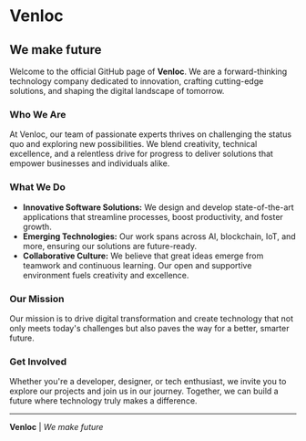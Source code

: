 # Venloc

## We make future

Welcome to the official GitHub page of **Venloc**. We are a forward-thinking technology company dedicated to innovation, crafting cutting-edge solutions, and shaping the digital landscape of tomorrow.

### Who We Are

At Venloc, our team of passionate experts thrives on challenging the status quo and exploring new possibilities. We blend creativity, technical excellence, and a relentless drive for progress to deliver solutions that empower businesses and individuals alike.

### What We Do

- **Innovative Software Solutions:** We design and develop state-of-the-art applications that streamline processes, boost productivity, and foster growth.
- **Emerging Technologies:** Our work spans across AI, blockchain, IoT, and more, ensuring our solutions are future-ready.
- **Collaborative Culture:** We believe that great ideas emerge from teamwork and continuous learning. Our open and supportive environment fuels creativity and excellence.

### Our Mission

Our mission is to drive digital transformation and create technology that not only meets today's challenges but also paves the way for a better, smarter future.

### Get Involved

Whether you're a developer, designer, or tech enthusiast, we invite you to explore our projects and join us in our journey. Together, we can build a future where technology truly makes a difference.

---

**Venloc** | *We make future*
